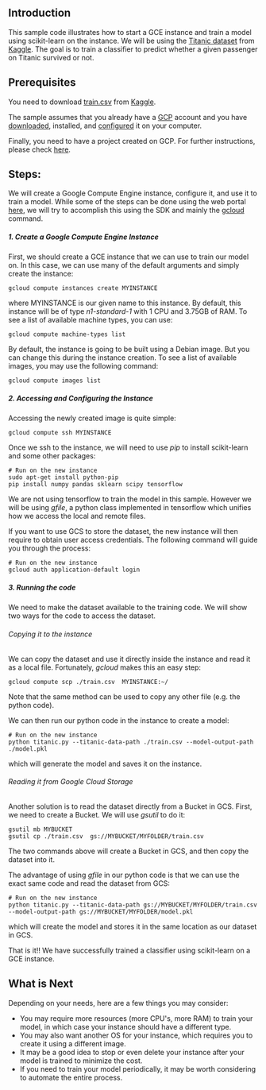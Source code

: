 ## Introduction

This sample code illustrates how to start a GCE instance and train a model using scikit-learn on the instance. We will be using the [Titanic dataset](https://www.kaggle.com/c/titanic) from [Kaggle](https://www.kaggle.com/). The goal is to train a classifier to predict whether a given passenger on Titanic survived or not.

## Prerequisites

You need to download [train.csv](https://www.kaggle.com/c/titanic/download/train.csv) from [Kaggle](https://www.kaggle.com/).

The sample assumes that you already have a [GCP](https://cloud.google.com/) account and you have [downloaded](https://cloud.google.com/sdk/), installed, and [configured](https://cloud.google.com/sdk/gcloud/reference/config/) it on your computer.

Finally, you need to have a project created on GCP. For further instructions, please check [here](https://cloud.google.com/sdk/gcloud/reference/projects/create).


## Steps:
We will create a Google Compute Engine instance, configure it, and use it to train a model. While some of the steps can be done using the web portal [here](https://pantheon.corp.google.com), we will try to accomplish this using the SDK and mainly the [gcloud](https://cloud.google.com/sdk/gcloud/) command.

##### 1. Create a Google Compute Engine Instance
First, we should create a GCE instance that we can use to train our model on. In this case, we can use many of the default arguments and simply create the instance:

```
gcloud compute instances create MYINSTANCE
```

where MYINSTANCE is our given name to this instance. By default, this instance will be of type *n1-standard-1* with 1 CPU and 3.75GB of RAM. To see a list of available machine types, you can use:

```
gcloud compute machine-types list
```

By default, the instance is going to be built using a Debian image. But you can change this during the instance creation. To see a list of available images, you may use the following command:
```
gcloud compute images list
```

##### 2. Accessing and Configuring the Instance

Accessing the newly created image is quite simple:
```
gcloud compute ssh MYINSTANCE
```

Once we ssh to the instance, we will need to use *pip* to install scikit-learn and some other packages:
```
# Run on the new instance
sudo apt-get install python-pip
pip install numpy pandas sklearn scipy tensorflow
```
We are not using tensorflow to train the model in this sample. However we will be using *gfile*, a python class implemented in tensorflow which unifies how we access the local and remote files.

If you want to use GCS to store the dataset, the new instance will then require to obtain user access credentials. The following command will guide you through the process:
```
# Run on the new instance
gcloud auth application-default login
```

##### 3. Running the code
We need to make the dataset available to the training code. We will show two ways for the code to access the dataset.

###### Copying it to the instance
We can copy the dataset and use it directly inside the instance and read it as a local file. Fortunately, *gcloud* makes this an easy step:
```
gcloud compute scp ./train.csv  MYINSTANCE:~/
```

Note that the same method can be used to copy any other file (e.g. the python code).

We can then run our python code in the instance to create a model:
```
# Run on the new instance
python titanic.py --titanic-data-path ./train.csv --model-output-path ./model.pkl
```

which will generate the model and saves it on the instance.

###### Reading it from Google Cloud Storage
Another solution is to read the dataset directly from a Bucket in GCS. First, we need to create a Bucket. We will use *gsutil* to do it:
```
gsutil mb MYBUCKET
gsutil cp ./train.csv  gs://MYBUCKET/MYFOLDER/train.csv
```

The two commands above will create a Bucket in GCS, and then copy the dataset into it.

The advantage of using *gfile* in our python code is that we can use the exact same code and read the dataset from GCS:
```
# Run on the new instance
python titanic.py --titanic-data-path gs://MYBUCKET/MYFOLDER/train.csv --model-output-path gs://MYBUCKET/MYFOLDER/model.pkl
```

which will create the model and stores it in the same location as our dataset in GCS.

That is it!! We have successfully trained a classifier using scikit-learn on a GCE instance.

## What is Next
Depending on your needs, here are a few things you may consider:
* You may require more resources (more CPU's, more RAM) to train your model, in which case your instance should have a different type.
* You may also want another OS for your instance, which requires you to create it using a different image.
* It may be a good idea to stop or even delete your instance after your model is trained to minimize the cost.
* If you need to train your model periodically, it may be worth considering to automate the entire process.